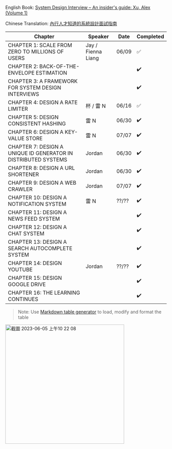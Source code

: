English Book: [System Design Interview – An insider's guide: Xu, Alex (Volume 1)](<https://github.com/G33kzD3n/Catalogue/blob/master/System%20Design%20Interview%20An%20Insider%E2%80%99s%20Guide%20by%20Alex%20Xu%20(z-lib.org).pdf>)

Chinese Translation: [內行人才知道的系統設計面試指南](https://www.books.com.tw/products/0010903454)

| Chapter                                                        | Speaker            | Date  | Completed |
| -------------------------------------------------------------- | ------------------ | ----- | --------- |
| CHAPTER 1: SCALE FROM ZERO TO MILLIONS OF USERS                | Jay / Fienna Liang | 06/09 | ✅        |
| CHAPTER 2: BACK-OF-THE-ENVELOPE ESTIMATION                     |                    |       | ✔️         |
| CHAPTER 3: A FRAMEWORK FOR SYSTEM DESIGN INTERVIEWS            |                    |       | ✔️         |
| CHAPTER 4: DESIGN A RATE LIMITER                               | 杯 / 雷 N          | 06/16 | ✅        |
| CHAPTER 5: DESIGN CONSISTENT HASHING                           | 雷 N               | 06/30 | ✔️         |
| CHAPTER 6: DESIGN A KEY-VALUE STORE                            | 雷 N               | 07/07 | ✔️         |
| CHAPTER 7: DESIGN A UNIQUE ID GENERATOR IN DISTRIBUTED SYSTEMS | Jordan             | 06/30 | ✔️         |
| CHAPTER 8: DESIGN A URL SHORTENER                              | Jordan             | 06/30 | ✔️         |
| CHAPTER 9: DESIGN A WEB CRAWLER                                | Jordan             | 07/07 | ✔️         |
| CHAPTER 10: DESIGN A NOTIFICATION SYSTEM                       | 雷 N               | ??/?? | ✔️         |
| CHAPTER 11: DESIGN A NEWS FEED SYSTEM                          |                    |       | ✔️         |
| CHAPTER 12: DESIGN A CHAT SYSTEM                               |                    |       | ✔️         |
| CHAPTER 13: DESIGN A SEARCH AUTOCOMPLETE SYSTEM                |                    |       | ✔️         |
| CHAPTER 14: DESIGN YOUTUBE                                     | Jordan             | ??/?? | ✔️         |
| CHAPTER 15: DESIGN GOOGLE DRIVE                                |                    |       | ✔️         |
| CHAPTER 16: THE LEARNING CONTINUES                             |                    |       | ✔️         |

> Note: Use [Markdown table generator](https://www.tablesgenerator.com/markdown_tables) to load, modify and format the table

<img width="371" alt="截圖 2023-06-05 上午10 22 08" src="https://github.com/warren30815/system-design-interview-book-club/assets/36834814/c634e1e9-f1e3-46af-95b6-1ae14bc3887a" />
